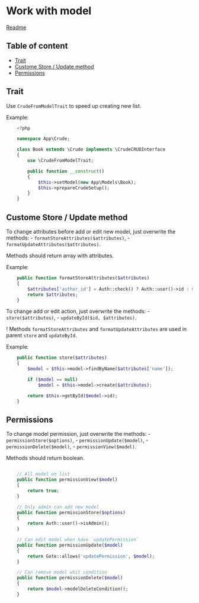 # Work with model

[Readme](../README.md)

## Table of content
- [Trait](#trait)
- [Custome Store / Update method](#custome-store-/-update-method)
- [Permissions](#permissions)

## Trait

Use `CrudeFromModelTrait` to speed up creating new list.

Example:
```php
    <?php

    namespace App\Crude;

    class Book extends \Crude implements \CrudeCRUDInterface
    {
        use \CrudeFromModelTrait;

        public function __construct()
        {
            $this->setModel(new App\Models\Book);
            $this->prepareCrudeSetup();
        }
    }
```

## Custome Store / Update method

To change attributes before add or edit new model, just overwrite the methods:
    - `formatStoreAttributes($attributes)`,
    - `formatUpdateAttributes($attributes)`.

Methods should return array with attributes.

Example:
```php
    public function formatStoreAttributes($attributes)
    {
        $attributes['author_id'] = Auth::check() ? Auth::user()->id : 0;
        return $attributes;
    }
```

To change add or edit action, just overwrite the methods:
    - `store($attributes)`,
    - `updateById($id, $attributes)`.

! Methods `formatStoreAttributes` and `formatUpdateAttributes` are used in parent `store` and `updateById`.

Example:
```php
    public function store($attributes)
    {
        $model = $this->model->findByName($attributes['name']);

        if ($model == null)
            $model = $this->model->create($attributes);

        return $this->getById($model->id);
    }
```

## Permissions

To change model permission, just overwrite the methods:
    - `permissionStore($options)`,
    - `permissionUpdate($model)`,
    - `permissionDelete($model)`,
    - `permissionView($model)`.

Methods should return boolean.

```php

    // All model on list
    public function permissionView($model)
    {
        return true;
    }

    // Only admin can add new model
    public function permissionStore($options)
    {
        return Auth::user()->isAdmin();
    }

    // Can edit model when have `updatePermission`
    public function permissionUpdate($model)
    {
        return Gate::allows('updatePermission', $model);
    }

    // Can remove model whit condition
    public function permissionDelete($model)
    {
        return $model->modelDeleteCondition();
    }

```

